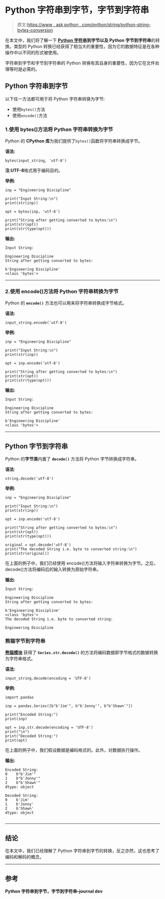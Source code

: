 # Python 字符串到字节，字节到字符串

> 原文:[https://www . ask python . com/python/string/python-string-bytes-conversion](https://www.askpython.com/python/string/python-string-bytes-conversion)

在本文中，我们将了解一下 **[Python 字符串](https://www.askpython.com/python/string/python-string-functions)到字节以及 Python 字节到字符串**的转换。类型的 Python 转换已经获得了相当大的重要性，因为它的数据特征是在各种操作中以不同的形式被使用。

字符串到字节和字节到字符串的 Python 转换有其自身的重要性，因为它在文件处理等时是必需的。

## Python 字符串到字节

以下任一方法都可用于将 Python 字符串转换为字节:

*   使用`bytes()`方法
*   使用`encode()`方法

### 1.使用 bytes()方法将 Python 字符串转换为字节

Python 的 **CPython 库**为我们提供了`bytes()`函数将字符串转换成字节。

**语法:**

```
bytes(input_string, 'utf-8')

```

**注**:**UTF-8**格式用于编码目的。

**举例:**

```
inp = "Engineering Discipline"

print("Input String:\n")
print(str(inp))

opt = bytes(inp, 'utf-8') 

print("String after getting converted to bytes:\n")
print(str(opt))
print(str(type(opt)))

```

**输出:**

```
Input String:

Engineering Discipline
String after getting converted to bytes:

b'Engineering Discipline'
<class 'bytes'>

```

* * *

### 2.使用 encode()方法将 Python 字符串转换为字节

Python 的 **`encode()`** 方法也可以用来将字符串转换成字节格式。

**语法:**

```
input_string.encode('utf-8')

```

**举例:**

```
inp = "Engineering Discipline"

print("Input String:\n")
print(str(inp))

opt = inp.encode('utf-8')

print("String after getting converted to bytes:\n")
print(str(opt))
print(str(type(opt)))

```

**输出:**

```
Input String:

Engineering Discipline
String after getting converted to bytes:

b'Engineering Discipline'
<class 'bytes'>

```

* * *

## Python 字节到字符串

Python 的**字节类**内置了 **`decode()`** 方法将 Python 字节转换成字符串。

**语法**:

```
string.decode('utf-8')

```

**举例:**

```
inp = "Engineering Discipline"

print("Input String:\n")
print(str(inp))

opt = inp.encode('utf-8')

print("String after getting converted to bytes:\n")
print(str(opt))
print(str(type(opt)))

original = opt.decode('utf-8')
print("The decoded String i.e. byte to converted string:\n")
print(str(original))

```

在上面的例子中，我们已经使用 encode()方法将输入字符串转换为字节。之后，decode()方法将编码后的输入转换为原始字符串。

**输出:**

```
Input String:

Engineering Discipline
String after getting converted to bytes:

b'Engineering Discipline'
<class 'bytes'>
The decoded String i.e. byte to converted string:

Engineering Discipline

```

### 熊猫字节到字符串

**[熊猫模块](https://www.askpython.com/python-modules/pandas/python-pandas-module-tutorial)** 获得了 **`Series.str.decode()`** 的方法将编码数据即字节格式的数据转换为字符串格式。

**语法:**

```
input_string.decode(encoding = 'UTF-8')

```

**举例:**

```
import pandas

inp = pandas.Series([b"b'Jim'", b"b'Jonny'", b"b'Shawn'"]) 

print("Encoded String:")
print(inp) 

opt = inp.str.decode(encoding = 'UTF-8') 
print("\n")
print("Decoded String:")
print(opt) 

```

在上面的例子中，我们假设数据是编码格式的。此外，对数据执行操作。

**输出:**

```
Encoded String:
0    b"b'Jim'"
1    b"b'Jonny'"
2    b"b'Shawn'"
dtype: object

Decoded String:
0    b'Jim'
1    b'Jonny'
2    b'Shawn'
dtype: object
​

```

* * *

## 结论

在本文中，我们已经理解了 Python 字符串到字节的转换，反之亦然，这也思考了编码和解码的概念。

* * *

## 参考

**Python 字符串到字节，字节到字符串–journal dev**